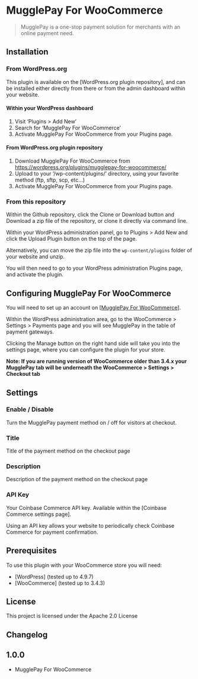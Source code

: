 # MugglePay For WooCommerce
> MugglePay is a one-stop payment solution for merchants with an online payment need.

## Installation

### From WordPress.org

This plugin is available on the [WordPress.org plugin repository], and can be installed either directly from there or from the admin dashboard within your website.

#### Within your WordPress dashboard
1. Visit ‘Plugins > Add New’
2. Search for ‘MugglePay For WooCommerce’
3. Activate MugglePay For WooCommerce from your Plugins page.

#### From WordPress.org plugin repository
1. Download MugglePay For WooCommerce from <https://wordpress.org/plugins/mugglepay-for-woocommerce/>
2. Upload to your ‘/wp-content/plugins/’ directory, using your favorite method (ftp, sftp, scp, etc…)
3. Activate MugglePay For WooCommerce from your Plugins page.

### From this repository

Within the Github repository, click the Clone or Download button and Download a zip file of the repository, or clone it directly via command line.

Within your WordPress administration panel, go to Plugins > Add New and click the Upload Plugin button on the top of the page.

Alternatively, you can move the zip file into the `wp-content/plugins` folder of your website and unzip.

You will then need to go to your WordPress administration Plugins page, and activate the plugin.

## Configuring MugglePay For WooCommerce

You will need to set up an account on [[MugglePay For WooCommerce](https://merchants.mugglepay.com/user/register?ref=MP9237F1193789)].

Within the WordPress administration area, go to the WooCommerce > Settings > Payments page and you will see MugglePay in the table of payment gateways.

Clicking the Manage button on the right hand side will take you into the settings page, where you can configure the plugin for your store.

**Note: If you are running version of WooCommerce older than 3.4.x your MugglePay tab will be underneath the WooCommerce > Settings > Checkout tab**

## Settings

### Enable / Disable

Turn the MugglePay payment method on / off for visitors at checkout.

### Title

Title of the payment method on the checkout page

### Description

Description of the payment method on the checkout page

### API Key

Your Coinbase Commerce API key. Available within the [Coinbase Commerce settings page].

Using an API key allows your website to periodically check Coinbase Commerce for payment confirmation.

## Prerequisites

To use this plugin with your WooCommerce store you will need:

* [WordPress] (tested up to 4.9.7)
* [WooCommerce] (tested up to 3.4.3)


## License

This project is licensed under the Apache 2.0 License

## Changelog

## 1.0.0 ##
* MugglePay For WooCommerce